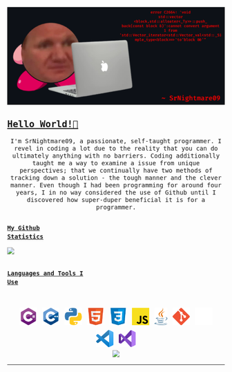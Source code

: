 <!-- GITHUB README PROFILE -->

<!--Banner-->
<img src = "./images/profile-readme-banner.png" alt = "profile banner">

<br/>
<h2><samp><u>Hello World!👋 </u></samp></h2> 

<!--Introduction-->
<p align = "center"><samp>
I'm SrNightmare09, a passionate, self-taught programmer. I revel in coding a lot due to the reality that you can do ultimately anything with no barriers. Coding additionally taught me a way to examine a issue from unique perspectives; that we continually have two methods of tracking down a solution - the tough manner and the clever manner.
Even though I had been programming for around four years, I in no way considered the use of Github until I discovered how super-duper beneficial it is for a programmer.
</samp></p>
<!--Github stats-->

##
### <code><u>My Github Statistics</u></code>
<img src = "https://github-readme-stats.vercel.app/api?username=SrNightmare09&show_icons=true&theme=gotham&bg_color=0D1117&border_color=0D1117&custom_title=Github%20Statistics&include_all_commits=true" height = "170px">

<!--Languages and tools-->
##
### <code><u>Languages and Tools I Use</u></code>
<br />

<p align="center">
<!--Languages-->
 
<img src="./images/language-icons/csharp.png" height="40" style="vertical-align:down; margin:4px">
 <img src="./images/language-icons/cpp.png" height="40" style="vertical-align:down; margin:4px">
<img src="./images/language-icons/python.png" height="40" style="vertical-align:down; margin:4px">
<img src="./images/language-icons/html.png" height="40" style="vertical-align:down; margin:4px">
  <img src="./images/language-icons/css.png" height="40" style="vertical-align:down; margin:4px">
 <img src="./images/language-icons/javascript.png" height="40" style="vertical-align:down; margin:4px">
<img src="./images/language-icons/java.png" height="40" style="vertical-align:down; margin:4px">

<!--Tools-->

<img src="./images/language-icons/git.png" height="40" style="vertical-align:down; margin:4px">
<img src="./images/language-icons/github.png" height="40" style="vertical-align:down; margin:4px">
<img src="./images/language-icons/vscode.png" height="40" style="vertical-align:down; margin:4px">
<img src="./images/language-icons/vs.png" height="40" style="vertical-align:down; margin:4px">
<br />
<img src = "https://github-readme-stats.vercel.app/api/top-langs/?username=SrNightmare09&layout=compact&theme=gotham&text_color=777777&bg_color=0D1117&border_color=0D1117&langs_count=6" height = "199px">
</p>
<hr>

